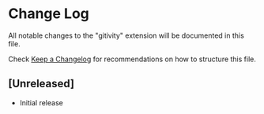# Change Log

All notable changes to the "gitivity" extension will be documented in this file.

Check [Keep a Changelog](http://keepachangelog.com/) for recommendations on how to structure this file.

## [Unreleased]

- Initial release
